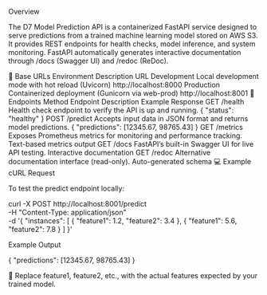Overview

The D7 Model Prediction API is a containerized FastAPI service designed to serve predictions from a trained machine learning model stored on AWS S3.
It provides REST endpoints for health checks, model inference, and system monitoring.
FastAPI automatically generates interactive documentation through /docs (Swagger UI) and /redoc (ReDoc).

🚀 Base URLs
Environment	Description	URL
Development	Local development mode with hot reload (Uvicorn)	http://localhost:8000
Production	Containerized deployment (Gunicorn via web-prod)	http://localhost:8001
📖 Endpoints
Method	Endpoint	Description	Example Response
GET	/health	Health check endpoint to verify the API is up and running.	{ "status": "healthy" }
POST	/predict	Accepts input data in JSON format and returns model predictions.	{ "predictions": [12345.67, 98765.43] }
GET	/metrics	Exposes Prometheus metrics for monitoring and performance tracking.	Text-based metrics output
GET	/docs	FastAPI’s built-in Swagger UI for live API testing.	Interactive documentation
GET	/redoc	Alternative documentation interface (read-only).	Auto-generated schema
💻 Example cURL Request

To test the predict endpoint locally:

curl -X POST http://localhost:8001/predict \
     -H "Content-Type: application/json" \
     -d '{
           "instances": [
             { "feature1": 1.2, "feature2": 3.4 },
             { "feature1": 5.6, "feature2": 7.8 }
           ]
         }'


Example Output

{
  "predictions": [12345.67, 98765.43]
}


🧠 Replace feature1, feature2, etc., with the actual features expected by your trained model.